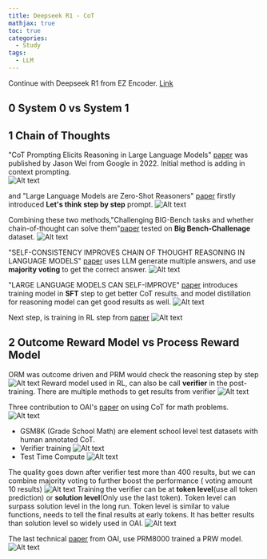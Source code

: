 ```yaml
---
title: Deepseek R1 - CoT
mathjax: true
toc: true
categories:
  - Study
tags:
  - LLM
---
```


Continue with Deepseek R1 from EZ Encoder. [Link](https://www.youtube.com/watch?v=JHrt8_YnmWA)

## 0 System 0 vs System 1

## 1 Chain of Thoughts
"CoT Prompting Elicits Reasoning
in Large Language Models" [paper](https://arxiv.org/pdf/2201.11903) was published by Jason Wei from Google in 2022. Initial method is adding in context prompting.  
![Alt text](/assets/images/2025/25-03-01-DeepseekR1-3_files/cot1.png)

and "Large Language Models are Zero-Shot Reasoners" [paper]() firstly introduced **Let's think step by step** prompt.
![Alt text](/assets/images/2025/25-03-01-DeepseekR1-3_files/cot2.png)

Combining these two methods,"Challenging BIG-Bench tasks and
whether chain-of-thought can solve them"[paper](https://arxiv.org/pdf/2210.09261) tested on **Big Bench-Challenage** dataset.
![Alt text](/assets/images/2025/25-03-01-DeepseekR1-3_files/cot3.png)

"SELF-CONSISTENCY IMPROVES CHAIN OF THOUGHT
REASONING IN LANGUAGE MODELS" [paper]() uses LLM generate multiple answers, and use **majority voting** to get the correct answer.
![Alt text](/assets/images/2025/25-03-01-DeepseekR1-3_files/cot4.png)

"LARGE LANGUAGE MODELS CAN SELF-IMPROVE" [paper](https://arxiv.org/pdf/2210.11610) introduces training model in **SFT** step to get better CoT results. and model distillation for reasoning model can get good results as well. 
![Alt text](/assets/images/2025/25-03-01-DeepseekR1-3_files/cot5.png)

Next step, is training in RL step from [paper](https://arxiv.org/pdf/2412.14135)
![Alt text](/assets/images/2025/25-03-01-DeepseekR1-3_files/cot6.png)

## 2 Outcome Reward Model vs Process Reward Model
ORM was outcome driven and PRM would check the reasoning step by step
![Alt text](/assets/images/2025/25-03-01-DeepseekR1-3_files/orwprw.png)
Reward model used in RL, can also be call **verifier** in the post-training. There are multiple methods to get results from verifier
![Alt text](/assets/images/2025/25-03-01-DeepseekR1-3_files/verifier.png)

Three contribution to OAI's [paper](https://arxiv.org/pdf/2110.14168) on using CoT for math problems.
![Alt text](/assets/images/2025/25-03-01-DeepseekR1-3_files/3con.png)
- GSM8K (Grade School Math) are element school level test datasets with human annotated CoT.
- Verifier training
![Alt text](/assets/images/2025/25-03-01-DeepseekR1-3_files/verifiertrain.png)
- Test Time Compute
![Alt text](/assets/images/2025/25-03-01-DeepseekR1-3_files/ttc.png)

The quality goes down after verifier test more than 400 results, but we can combine majority voting to further boost the performance ( voting amount 10 results)
![Alt text](/assets/images/2025/25-03-01-DeepseekR1-3_files/400.png)
Training the verifier can be at **token level**(use all token prediction) or **solution level**(Only use the last token). Token level can surpass solution level in the long run. Token level is similar to value functions, needs to tell the final results at early tokens. It has better results than solution level so widely used in OAI.
![Alt text](/assets/images/2025/25-03-01-DeepseekR1-3_files/tokensolution.png)

The last technical [paper](https://arxiv.org/pdf/2305.20050) from OAI, use PRM8000 trained a PRW model. 
![Alt text](/assets/images/2025/25-03-01-DeepseekR1-3_files/last.png)

